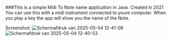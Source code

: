 ###This is a simple Midi To Note name application in Java. Created in 2021
You can use this with a midi instrument connected to youre computer.
When you play a key the app will show you the name of the Note.

Screenshot:
![Schermafdruk van 2025-05-04 12-41-06](https://github.com/user-attachments/assets/e90a29b8-58f2-42c1-aff0-830e10b38337)
![Schermafdruk van 2025-05-04 12-40-53](https://github.com/user-attachments/assets/939a7db9-de55-476a-bec5-9a6848a88077)
